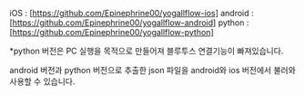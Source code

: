 iOS : [https://github.com/Epinephrine00/yogallflow-ios]
android : [https://github.com/Epinephrine00/yogallflow-android]
python : [https://github.com/Epinephrine00/yogallflow-python]

*python 버전은 PC 실행을 목적으로 만들어져 블루투스 연결기능이 빠져있습니다. 

android 버전과 python 버전으로 추출한 json 파일을 android와 ios 버전에서 불러와 사용할 수 있습니다.
